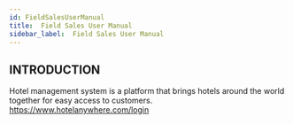 ```yaml
---
id: FieldSalesUserManual
title:  Field Sales User Manual
sidebar_label:  Field Sales User Manual
---
```


## INTRODUCTION

Hotel management system is a platform that brings hotels around the world together for easy access to customers. https://www.hotelanywhere.com/login
